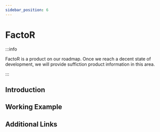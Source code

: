 ```yaml
---
sidebar_position: 6
---
```


# FactoR

:::info

FactoR is a product on our roadmap. Once we reach a decent state of development, we will provide suffiction product information in this area.

:::

## Introduction

## Working Example

## Additional Links
